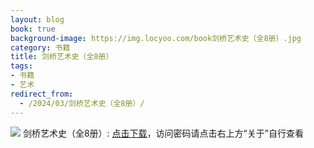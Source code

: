 ```yaml
---
layout: blog
book: true
background-image: https://img.locyoo.com/book剑桥艺术史（全8册）.jpg
category: 书籍
title: 剑桥艺术史（全8册）
tags:
- 书籍
- 艺术
redirect_from:
  - /2024/03/剑桥艺术史（全8册）/
---
```

![](https://img.locyoo.com/book剑桥艺术史（全8册）.jpg)
剑桥艺术史（全8册）: <a name = "ref1" href="https://url18.ctfile.com/f/50983618-1439915995-fbe832?p=3619">点击下载</a>，访问密码请点击右上方“关于”自行查看